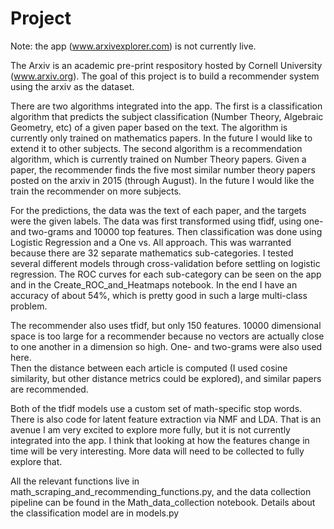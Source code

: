 # Project

Note: the app (www.arxivexplorer.com) is not currently live.

The Arxiv is an academic pre-print respository hosted by Cornell University (www.arxiv.org). 
The goal of this project is to build a recommender system using the arxiv as the dataset. 


There are two algorithms integrated into the app. 
The first is a classification algorithm that predicts the subject classification 
(Number Theory, Algebraic Geometry, etc) of a given paper based on the text.
The algorithm is currently only trained on mathematics papers. 
In the future I would like to extend it to other subjects. The second algorithm is a 
recommendation algorithm, which is currently trained on Number Theory papers. Given a paper, 
the recommender finds the five most similar number theory papers posted on the arxiv in 2015 
(through August). In the future I would like the train the recommender on more subjects.

For the predictions, the data was the text of each paper, and the targets were the given labels.  The data was first
transformed using tfidf, using one- and two-grams and 10000 top features.  Then classification was done
using Logistic Regression and a One vs. All approach.  This was warranted because there are
32 separate mathematics sub-categories.  I tested several different models through cross-validation before
settling on logistic regression.  The ROC curves for each sub-category can be seen on the app and in the 
Create_ROC_and_Heatmaps notebook.  In the end I have an accuracy of about 54%, which is pretty good in such a large
multi-class problem.

The recommender also uses tfidf, but only 150 features.  10000 dimensional space is too large for a recommender because
no vectors are actually close to one another in a dimension so high.  One- and two-grams were also used here.  
Then the distance between each article is computed (I used cosine similarity, 
but other distance metrics could be explored), and similar papers are recommended.

Both of the tfidf models use a custom set of math-specific stop words.  There is also code for latent feature
extraction via NMF and LDA.  That is an avenue I am very excited to explore more fully, but it is
not currently integrated into the app.  I think that looking
at how the features change in time will be very interesting.  More data will need to be collected to fully explore
that.

All the relevant functions live in math_scraping_and_recommending_functions.py, 
and the data collection pipeline can be found in the Math_data_collection notebook.  Details about the classification
 model are in models.py
